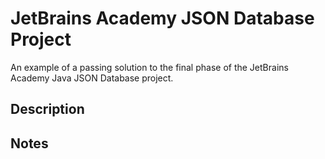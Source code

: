 # JetBrains Academy JSON Database Project

An example of a passing solution to the final phase of the JetBrains Academy Java JSON Database project.

## Description

## Notes
